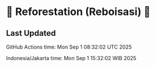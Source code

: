 
# 🌳 Reforestation (Reboisasi) 🌲

## Last Updated

GitHub Actions time: Mon Sep  1 08:32:02 UTC 2025

Indonesia/Jakarta time: Mon Sep  1 15:32:02 WIB 2025
